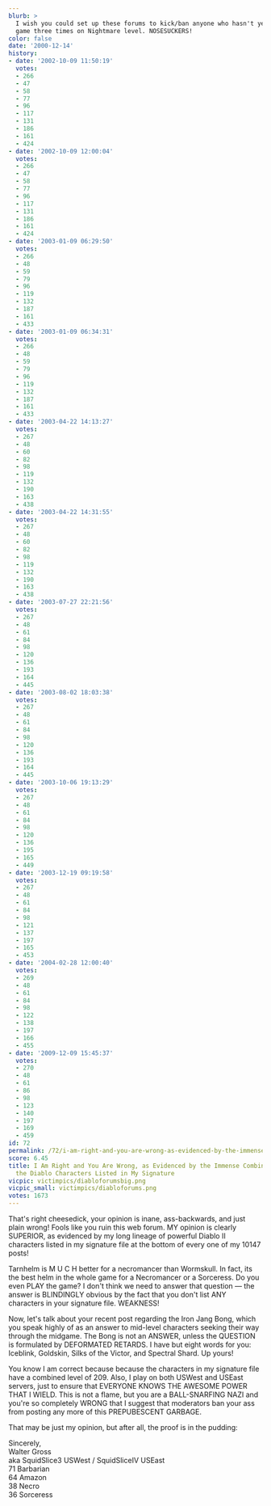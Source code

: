 ```yaml
---
blurb: >
  I wish you could set up these forums to kick/ban anyone who hasn't yet beaten the
  game three times on Nightmare level. NOSESUCKERS!
color: false
date: '2000-12-14'
history:
- date: '2002-10-09 11:50:19'
  votes:
  - 266
  - 47
  - 58
  - 77
  - 96
  - 117
  - 131
  - 186
  - 161
  - 424
- date: '2002-10-09 12:00:04'
  votes:
  - 266
  - 47
  - 58
  - 77
  - 96
  - 117
  - 131
  - 186
  - 161
  - 424
- date: '2003-01-09 06:29:50'
  votes:
  - 266
  - 48
  - 59
  - 79
  - 96
  - 119
  - 132
  - 187
  - 161
  - 433
- date: '2003-01-09 06:34:31'
  votes:
  - 266
  - 48
  - 59
  - 79
  - 96
  - 119
  - 132
  - 187
  - 161
  - 433
- date: '2003-04-22 14:13:27'
  votes:
  - 267
  - 48
  - 60
  - 82
  - 98
  - 119
  - 132
  - 190
  - 163
  - 438
- date: '2003-04-22 14:31:55'
  votes:
  - 267
  - 48
  - 60
  - 82
  - 98
  - 119
  - 132
  - 190
  - 163
  - 438
- date: '2003-07-27 22:21:56'
  votes:
  - 267
  - 48
  - 61
  - 84
  - 98
  - 120
  - 136
  - 193
  - 164
  - 445
- date: '2003-08-02 18:03:38'
  votes:
  - 267
  - 48
  - 61
  - 84
  - 98
  - 120
  - 136
  - 193
  - 164
  - 445
- date: '2003-10-06 19:13:29'
  votes:
  - 267
  - 48
  - 61
  - 84
  - 98
  - 120
  - 136
  - 195
  - 165
  - 449
- date: '2003-12-19 09:19:58'
  votes:
  - 267
  - 48
  - 61
  - 84
  - 98
  - 121
  - 137
  - 197
  - 165
  - 453
- date: '2004-02-28 12:00:40'
  votes:
  - 269
  - 48
  - 61
  - 84
  - 98
  - 122
  - 138
  - 197
  - 166
  - 455
- date: '2009-12-09 15:45:37'
  votes:
  - 270
  - 48
  - 61
  - 86
  - 98
  - 123
  - 140
  - 197
  - 169
  - 459
id: 72
permalink: /72/i-am-right-and-you-are-wrong-as-evidenced-by-the-immense-combined-power-of-the-diablo-characters-listed-in-my-signature/
score: 6.45
title: I Am Right and You Are Wrong, as Evidenced by the Immense Combined Power of
  the Diablo Characters Listed in My Signature
vicpic: victimpics/diabloforumsbig.png
vicpic_small: victimpics/diabloforums.png
votes: 1673
---
```


That's right cheesedick, your opinion is inane, ass-backwards, and just
plain wrong! Fools like you ruin this web forum. MY opinion is clearly
SUPERIOR, as evidenced by my long lineage of powerful Diablo II
characters listed in my signature file at the bottom of every one of my
10147 posts!

Tarnhelm is M U C H better for a necromancer than Wormskull. In fact,
its the best helm in the whole game for a Necromancer or a Sorceress. Do
you even PLAY the game? I don't think we need to answer that question —
the answer is BLINDINGLY obvious by the fact that you don't list ANY
characters in your signature file. WEAKNESS!

Now, let's talk about your recent post regarding the Iron Jang Bong,
which you speak highly of as an answer to mid-level characters seeking
their way through the midgame. The Bong is not an ANSWER, unless the
QUESTION is formulated by DEFORMATED RETARDS. I have but eight words for
you: Iceblink, Goldskin, Silks of the Victor, and Spectral Shard. Up
yours!

You know I am correct because because the characters in my signature
file have a combined level of 209. Also, I play on both USWest and
USEast servers, just to ensure that EVERYONE KNOWS THE AWESOME POWER
THAT I WIELD. This is not a flame, but you are a BALL-SNARFING NAZI and
you're so completely WRONG that I suggest that moderators ban your ass
from posting any more of this PREPUBESCENT GARBAGE.

That may be just my opinion, but after all, the proof is in the pudding:

Sincerely,  
 Walter Gross  
 aka SquidSlice3 USWest / SquidSliceIV USEast  
 71 Barbarian  
 64 Amazon  
 38 Necro  
 36 Sorceress